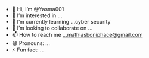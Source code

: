 - 👋 Hi, I’m @Yasma001
- 👀 I’m interested in ...
- 🌱 I’m currently learning ...cyber security
- 💞️ I’m looking to collaborate on ...
- 📫 How to reach me ...mathiasboniphace@gmail.com
- 😄 Pronouns: ...
- ⚡ Fun fact: ...

<!---
Yasma001/Yasma001 is a ✨ special ✨ repository because its `README.md` (this file) appears on your GitHub profile.
You can click the Preview link to take a look at your changes.
--->
